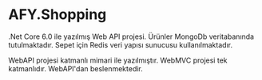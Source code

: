 # AFY.Shopping

.Net Core 6.0 ile yazılmış Web API projesi.
Ürünler MongoDb veritabanında tutulmaktadır.
Sepet için Redis veri yapısı sunucusu kullanılmaktadır.

WebAPI projesi katmanlı mimari ile yazılmıştır.
WebMVC projesi tek katmanlıdır. WebAPI'dan beslenmektedir.
